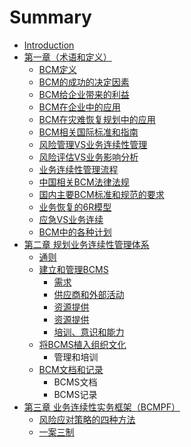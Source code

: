 # Summary

* [Introduction](README.md)
* [第一章（术语和定义）](di-yi-zhang-ff08-zhu-yu-he-ding-yi-ff09.md)
  * [BCM定义](di-yi-zhang-ff08-zhu-yu-he-ding-yi-ff09/bcmding-yi.md)
  * [BCM的成功的决定因素](di-yi-zhang-ff08-zhu-yu-he-ding-yi-ff09/bcmde-cheng-gong-yin-su.md)
  * [BCM给企业带来的利益](di-yi-zhang-ff08-zhu-yu-he-ding-yi-ff09/bcmgei-qi-ye-dai-lai-de-li-yi.md)
  * [BCM在企业中的应用](di-yi-zhang-ff08-zhu-yu-he-ding-yi-ff09/bcmzai-qi-ye-zhong-de-ying-yong.md)
  * [BCM在灾难恢复规划中的应用](di-yi-zhang-ff08-zhu-yu-he-ding-yi-ff09/bcmzai-zai-nan-hui-fu-gui-hua-zhong-de-ying-yong.md)
  * [BCM相关国际标准和指南](di-yi-zhang-ff08-zhu-yu-he-ding-yi-ff09/bcmxiang-guan-guo-ji-biao-zhun-he-zhi-nan.md)
  * [风险管理VS业务连续性管理](di-yi-zhang-ff08-zhu-yu-he-ding-yi-ff09/feng-xian-guan-li-vs-ye-wu-lian-xu-xing-guan-li.md)
  * [风险评估VS业务影响分析](di-yi-zhang-ff08-zhu-yu-he-ding-yi-ff09/feng-xian-ping-gu-vs-ye-wu-ying-xiang-fen-xi.md)
  * [业务连续性管理流程](di-yi-zhang-ff08-zhu-yu-he-ding-yi-ff09/ye-wu-lian-xu-xing-guan-li-liu-cheng.md)
  * [中国相关BCM法律法规](di-yi-zhang-ff08-zhu-yu-he-ding-yi-ff09/zhong-guo-xiang-guan-fa-lv-fa-gui.md)
  * [国内主要BCM标准和规范的要求](di-yi-zhang-ff08-zhu-yu-he-ding-yi-ff09/guo-nei-zhu-yao-biao-zhun-he-gui-fan-de-yao-qiu.md)
  * [业务恢复的6R模型](di-yi-zhang-ff08-zhu-yu-he-ding-yi-ff09/ye-wu-hui-fu-de-6r-mo-xing.md)
  * [应急VS业务连续](di-yi-zhang-ff08-zhu-yu-he-ding-yi-ff09/ying-ji-yu-ye-wu-lian-xu.md)
  * [BCM中的各种计划](di-yi-zhang-ff08-zhu-yu-he-ding-yi-ff09/bcmzhong-de-ge-zhong-ji-hua.md)
* [第二章 规划业务连续性管理体系](di-er-zhang-gui-hua-ye-wu-lian-xu-xing-guan-li-ti-xi.md)
  * [通则](di-er-zhang-gui-hua-ye-wu-lian-xu-xing-guan-li-ti-xi/tong-ze.md)
  * [建立和管理BCMS](di-er-zhang-gui-hua-ye-wu-lian-xu-xing-guan-li-ti-xi/jian-li-he-guan-li-bcms.md)
    * [需求](di-er-zhang-gui-hua-ye-wu-lian-xu-xing-guan-li-ti-xi/jian-li-he-guan-li-bcms/xu-qiu.md)
    * [供应商和外部活动](di-er-zhang-gui-hua-ye-wu-lian-xu-xing-guan-li-ti-xi/jian-li-he-guan-li-bcms/gong-ying-shang-he-wai-bu-huo-dong.md)
    * [资源提供](di-er-zhang-gui-hua-ye-wu-lian-xu-xing-guan-li-ti-xi/jian-li-he-guan-li-bcms/zi-yuan-ti-gong.md)
    * [资源提供](di-er-zhang-gui-hua-ye-wu-lian-xu-xing-guan-li-ti-xi/jian-li-he-guan-li-bcms/zi-yuan-ti-gong.md)
    * [培训、意识和能力](di-er-zhang-gui-hua-ye-wu-lian-xu-xing-guan-li-ti-xi/jian-li-he-guan-li-bcms/pei-xun-3001-yi-shi-he-neng-li.md)
  * [将BCMS植入组织文化](di-er-zhang-gui-hua-ye-wu-lian-xu-xing-guan-li-ti-xi/jiang-bcms-zhi-ru-zu-zhi-wen-hua.md)
    * 管理和培训
  * [BCM文档和记录](di-er-zhang-gui-hua-ye-wu-lian-xu-xing-guan-li-ti-xi/bcmwen-dang-he-ji-lu.md)
    * BCMS文档
    * BCMS记录
* [第三章 业务连续性实务框架（BCMPF）](di-san-zhang-ye-wu-lian-xu-xing-shi-wu-kuang-jia-ff08-bcmpf.md)
  * [风险应对策略的四种方法](di-san-zhang-ye-wu-lian-xu-xing-shi-wu-kuang-jia-ff08-bcmpf/feng-xian-ying-dui-ce-lve-de-si-zhong-fang-fa.md)
  * [一案三制](di-san-zhang-ye-wu-lian-xu-xing-shi-wu-kuang-jia-ff08-bcmpf/yi-an-san-zhi.md)

